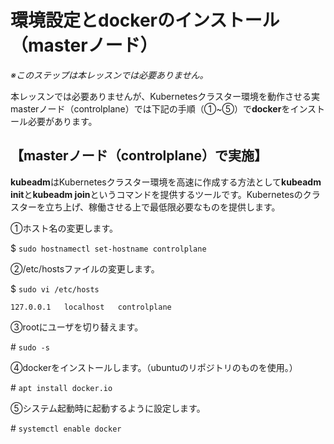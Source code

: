 # 環境設定とdockerのインストール（masterノード）

*※このステップは本レッスンでは必要ありません。*

本レッスンでは必要ありませんが、Kubernetesクラスター環境を動作させる実masterノード（controlplane）では下記の手順（①~⑤）で**docker**をインストール必要があります。  

## 【masterノード（controlplane）で実施】  

**kubeadm**はKubernetesクラスター環境を高速に作成する方法として**kubeadm init**と**kubeadm join**というコマンドを提供するツールです。Kubernetesのクラスターを立ち上げ、稼働させる上で最低限必要なものを提供します。  

①ホスト名の変更します。  

$ `sudo hostnamectl set-hostname controlplane`  

②/etc/hostsファイルの変更します。

$ `sudo vi /etc/hosts`  

```text
127.0.0.1   localhost   controlplane
```

③rootにユーザを切り替えます。  

\# `sudo -s`  

④dockerをインストールします。（ubuntuのリポジトリのものを使用。）  

\# `apt install docker.io`  

⑤システム起動時に起動するように設定します。  

\# `systemctl enable docker`  

